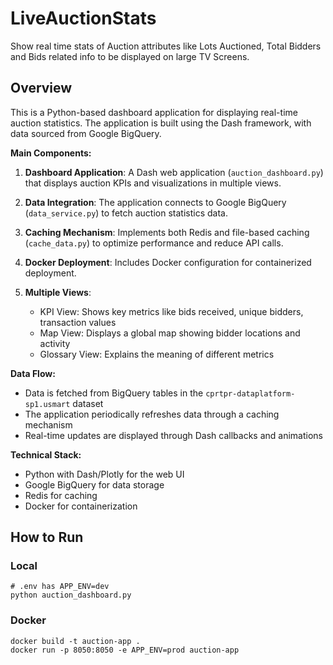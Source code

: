 # LiveAuctionStats
Show real time stats of Auction attributes like Lots Auctioned, Total Bidders and Bids related info to be displayed on large TV Screens.  

## Overview

This is a Python-based dashboard application for displaying real-time auction statistics. The application is built using the Dash framework, with data sourced from Google BigQuery.

**Main Components:**

1. **Dashboard Application**: A Dash web application (`auction_dashboard.py`) that displays auction KPIs and visualizations in multiple views.

2. **Data Integration**: The application connects to Google BigQuery (`data_service.py`) to fetch auction statistics data.

3. **Caching Mechanism**: Implements both Redis and file-based caching (`cache_data.py`) to optimize performance and reduce API calls.

4. **Docker Deployment**: Includes Docker configuration for containerized deployment.

5. **Multiple Views**:
   - KPI View: Shows key metrics like bids received, unique bidders, transaction values
   - Map View: Displays a global map showing bidder locations and activity
   - Glossary View: Explains the meaning of different metrics

**Data Flow:**
- Data is fetched from BigQuery tables in the `cprtpr-dataplatform-sp1.usmart` dataset
- The application periodically refreshes data through a caching mechanism
- Real-time updates are displayed through Dash callbacks and animations

**Technical Stack:**
- Python with Dash/Plotly for the web UI
- Google BigQuery for data storage
- Redis for caching
- Docker for containerization

## How to Run

### Local
```
# .env has APP_ENV=dev
python auction_dashboard.py
```

### Docker
```
docker build -t auction-app .
docker run -p 8050:8050 -e APP_ENV=prod auction-app
```
